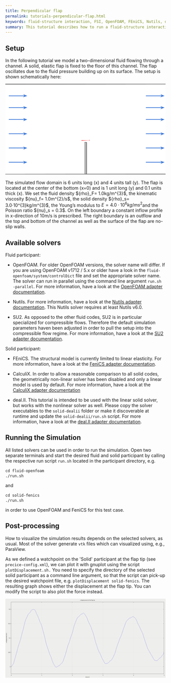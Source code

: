 ```yaml
---
title: Perpendicular flap
permalink: tutorials-perpendicular-flap.html
keywords: fluid-structure interaction, FSI, OpenFOAM, FEniCS, Nutils, deal.II, Calculix, SU2,
summary: This tutorial describes how to run a fluid-structure interaction using preCICE and any fluid-solid solver combination of our [officially provided adapter codes](adapters-overview.html).
---
```


## Setup

In the following tutorial we model a two-dimensional fluid flowing through a channel. A solid, elastic flap is fixed to the floor of this channel. The flap oscillates due to the fluid pressure building up on its surface. The setup is shown schematically here:

![Flap setup](images/setupDrawing.png)

The simulated flow domain is 6 units long (x) and 4 units tall (y). The flap is located at the center of the bottom (x=0) and is 1 unit long (y) and 0.1 units thick (x). We set the fluid density $\{rho}_F= 1.0kg/m^{3}$, the kinematic viscosity $\{nu}_f= 1.0m^{2}/s$, the solid density $\{rho}_s= 3.0·10^{3}kg/m^{3}$, the Young’s modulus to $E= 4.0·10^{6} kg/ms^{2}$and the Poisson ratio $\{nu}_s = 0.3$. On the left boundary a constant inflow profile in x-direction of 10m/s is prescribed. The right boundary is an outflow and the top and bottom of the channel as well as the surface of the flap are no-slip walls.

## Available solvers

Fluid participant:

* OpenFOAM. For older OpenFOAM versions, the solver name will differ. If you are using OpenFOAM v1712 / 5.x or older have a look in the `fluid-openfoam/system/controlDict` file and set the appropriate solver name. The solver can run in parallel using the command line argument `run.sh -parallel`. For more information, have a look at the [OpenFOAM adapter documentation](adapter-openfoam-overview.html).

* Nutils. For more information, have a look at the [Nutils adapter documentation](adapter-nutils-overview.html). This Nutils solver requires at least Nutils v6.0.

* SU2. As opposed to the other fluid codes, SU2 is in particular specialized for compressible flows. Therefore the default simulation parameters haven been adjusted in order to pull the setup into the compressible flow regime. For more information, have a look at the [SU2 adapter documentation](adapter-su2-overview.html).

Solid participant:

* FEniCS. The structural model is currently limited to linear elasticity. For more information, have a look at the [FeniCS adapter documentation](adapter-fenics.html).

* CalculiX. In order to allow a reasonable comparison to all solid codes, the geometrically non-linear solver has been disabled and only a linear model is used by default. For more information, have a look at the [CalculiX adapter documentation](adapter-calculix-overview.html)

* deal.II. This tutorial is intended to be used with the linear solid solver, but works with the nonlinear solver as well. Please copy the solver executables to the `solid-dealii` folder or make it discoverable at runtime and update the `solid-dealii/run.sh` script. For more information, have a look at the [deal.II adapter documentation](adapter-dealii-overview.html).

## Running the Simulation

All listed solvers can be used in order to run the simulation. Open two separate terminals and start the desired fluid and solid participant by calling the respective run script `run.sh` located in the participant directory, e.g.

```
cd fluid-openfoam
./run.sh
```
and
```
cd solid-fenics
./run.sh
```
in order to use OpenFOAM and FeniCS for this test case.


## Post-processing

How to visualize the simulation results depends on the selected solvers, as usual. Most of the solver generate `vtk` files which can visualized using, e.g., ParaView.

As we defined a watchpoint on the 'Solid' participant at the flap tip (see `precice-config.xml`), we can plot it with gnuplot using the script `plotDisplacement.sh.` You need to specify the directory of the selected solid participant as a command line argument, so that the script can pick-up the desired watchpoint file, e.g. `plotDisplacement solid-fenics`. The resulting graph shows either the displacement at the flap tip. You can modify the script to also plot the force instead.


![Flap watchpoint](images/displacement_watchpoint.png)
